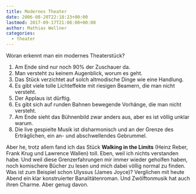 ```yaml
---
title: Modernes Theater
date: 2006-08-20T22:18:23+00:00
lastmod: 2017-09-17T21:08:00+00:00
author: Mathias Wellner
categories:
  - theater
---
```

Woran erkennt man ein modernes Theaterstück?

  1. Am Ende sind nur noch 90% der Zuschauer da.
  2. Man versteht zu keinem Augenblick, worum es geht.
  3. Das Stück verzichtet auf solch altmodische Dinge wie eine Handlung.
  4. Es gibt viele tolle Lichteffekte mit riesigen Beamern, die man nicht versteht.
  5. Der Applaus ist dürftig.
  6. Es gibt sich auf runden Bahnen bewegende Vorhänge, die man nicht versteht.
  7. Am Ende sieht das Bühnenbild zwar anders aus, aber es ist völlig unklar warum.
  8. Die live gespielte Musik ist disharmonisch und an der Grenze des Erträglichen, ein an- und abschwellendes Gebrummel.

Aber he, trotz allem fand ich das Stück **Walking in the Limits** (Heinz Reber, Frank Krug und Lawrence Wallen) toll. Eben, weil ich nichts verstanden habe. Und weil diese Grenzerfahrungen mir immer wieder geholfen haben, noch komischere Bücher zu lesen und mich dabei völlig normal zu finden. Was ist zum Beispiel schon Ulyssus (James Joyce)? Verglichen mit heute Abend ein klar konstruierter Banalitätenroman. Und Zwölftonmusik hat auch ihren Charme. Aber genug davon.